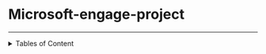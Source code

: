 # Microsoft-engage-project
---
<details>
<summary>Tables of Content</summary>
1.About The Project
  Salient Features
  Compatible Platforms
  Built With
</details>
